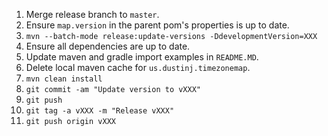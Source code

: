 1.  Merge release branch to `master`.
2.  Ensure `map.version` in the parent pom's properties is up to date.
3.  `mvn --batch-mode release:update-versions -DdevelopmentVersion=XXX`
4.  Ensure all dependencies are up to date.
5.  Update maven and gradle import examples in `README.MD`.
6.  Delete local maven cache for `us.dustinj.timezonemap`.
7.  `mvn clean install`
8.  `git commit -am "Update version to vXXX"`
9.  `git push`
10. `git tag -a vXXX -m "Release vXXX"`
11. `git push origin vXXX`